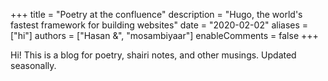 +++
title = "Poetry at the confluence"
description = "Hugo, the world's fastest framework for building websites"
date = "2020-02-02"
aliases = ["hi"]
authors = ["Hasan &", "mosambiyaar"]
enableComments = false
+++

Hi! This is a blog for poetry, shairi notes, and other musings. Updated seasonally.

